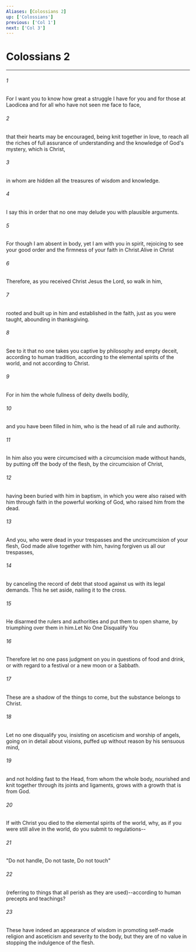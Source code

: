 ```yaml
---
Aliases: [Colossians 2]
up: ['Colossians']
previous: ['Col 1']
next: ['Col 3']
---
```

# Colossians 2
***



###### 1 
For I want you to know how great a struggle I have for you and for those at Laodicea and for all who have not seen me face to face, 

###### 2 
that their hearts may be encouraged, being knit together in love, to reach all the riches of full assurance of understanding and the knowledge of God's mystery, which is Christ, 

###### 3 
in whom are hidden all the treasures of wisdom and knowledge. 

###### 4 
I say this in order that no one may delude you with plausible arguments. 

###### 5 
For though I am absent in body, yet I am with you in spirit, rejoicing to see your good order and the firmness of your faith in Christ.Alive in Christ 

###### 6 
Therefore, as you received Christ Jesus the Lord, so walk in him, 

###### 7 
rooted and built up in him and established in the faith, just as you were taught, abounding in thanksgiving. 

###### 8 
See to it that no one takes you captive by philosophy and empty deceit, according to human tradition, according to the elemental spirits of the world, and not according to Christ. 

###### 9 
For in him the whole fullness of deity dwells bodily, 

###### 10 
and you have been filled in him, who is the head of all rule and authority. 

###### 11 
In him also you were circumcised with a circumcision made without hands, by putting off the body of the flesh, by the circumcision of Christ, 

###### 12 
having been buried with him in baptism, in which you were also raised with him through faith in the powerful working of God, who raised him from the dead. 

###### 13 
And you, who were dead in your trespasses and the uncircumcision of your flesh, God made alive together with him, having forgiven us all our trespasses, 

###### 14 
by canceling the record of debt that stood against us with its legal demands. This he set aside, nailing it to the cross. 

###### 15 
He disarmed the rulers and authorities and put them to open shame, by triumphing over them in him.Let No One Disqualify You 

###### 16 
Therefore let no one pass judgment on you in questions of food and drink, or with regard to a festival or a new moon or a Sabbath. 

###### 17 
These are a shadow of the things to come, but the substance belongs to Christ. 

###### 18 
Let no one disqualify you, insisting on asceticism and worship of angels, going on in detail about visions, puffed up without reason by his sensuous mind, 

###### 19 
and not holding fast to the Head, from whom the whole body, nourished and knit together through its joints and ligaments, grows with a growth that is from God. 

###### 20 
If with Christ you died to the elemental spirits of the world, why, as if you were still alive in the world, do you submit to regulations-- 

###### 21 
"Do not handle, Do not taste, Do not touch" 

###### 22 
(referring to things that all perish as they are used)--according to human precepts and teachings? 

###### 23 
These have indeed an appearance of wisdom in promoting self-made religion and asceticism and severity to the body, but they are of no value in stopping the indulgence of the flesh.
